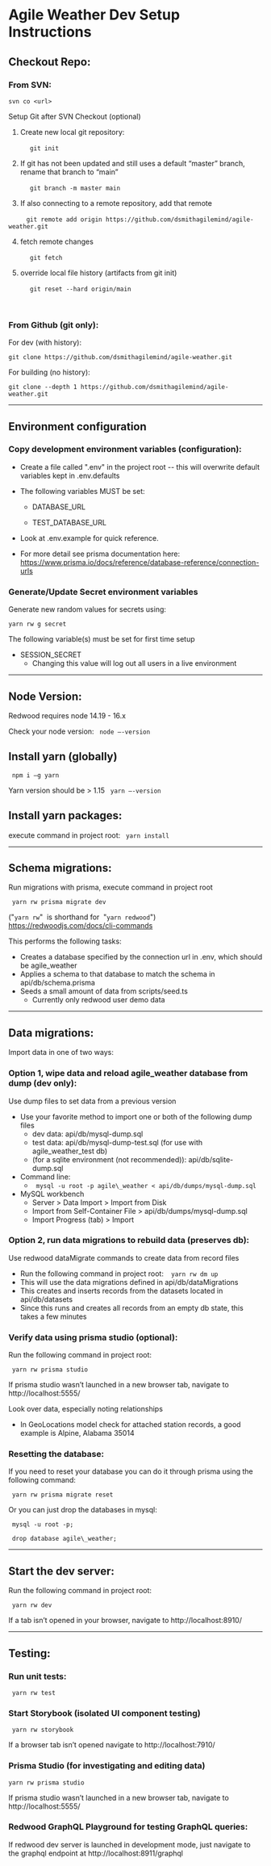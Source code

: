﻿# Agile Weather Dev Setup Instructions

## **Checkout Repo:**

### **From SVN:**

`svn co <url>`

Setup Git after SVN Checkout (optional)

1. Create new local git repository:

&nbsp;&nbsp;&nbsp;&nbsp;&nbsp;&nbsp;&nbsp;&nbsp;&nbsp;` git init`

2. If git has not been updated and still uses a default “master” branch, rename that branch to “main”

&nbsp;&nbsp;&nbsp;&nbsp;&nbsp;&nbsp;&nbsp;&nbsp;&nbsp;` git branch -m master main`

3. If also connecting to a remote repository, add that remote

&nbsp;&nbsp;&nbsp;&nbsp;&nbsp;&nbsp;&nbsp;&nbsp;&nbsp;`git remote add origin https://github.com/dsmithagilemind/agile-weather.git`

4. fetch remote changes

&nbsp;&nbsp;&nbsp;&nbsp;&nbsp;&nbsp;&nbsp;&nbsp;&nbsp;` git fetch`

5. override local file history (artifacts from git init)

&nbsp;&nbsp;&nbsp;&nbsp;&nbsp;&nbsp;&nbsp;&nbsp;&nbsp;` git reset --hard origin/main`

<br />

### **From Github** (git only):

For dev (with history):

`git clone https://github.com/dsmithagilemind/agile-weather.git`

For building (no history):

`git clone --depth 1 https://github.com/dsmithagilemind/agile-weather.git`

---

## **Environment configuration**

### **Copy development environment variables (configuration):**

- Create a file called ".env" in the project root -- this will overwrite default variables kept in .env.defaults

- The following variables MUST be set:

  - DATABASE_URL

  - TEST_DATABASE_URL

- Look at .env.example for quick reference.
- For more detail see prisma documentation here: https://www.prisma.io/docs/reference/database-reference/connection-urls

### **Generate/Update Secret environment variables**

Generate new random values for secrets using:

`yarn rw g secret`

The following variable(s) must be set for first time setup

- SESSION_SECRET
  - Changing this value will log out all users in a live environment

---

## **Node Version:**

Redwood requires node 14.19 - 16.x

Check your node version:
` node –-version`

## **Install yarn (globally)**

` npm i –g yarn`

Yarn version should be > 1.15
` yarn –-version`

## **Install yarn packages:**

execute command in project root:
` yarn install`

---

## **Schema migrations:**

Run migrations with prisma, execute command in project root

` yarn rw prisma migrate dev`

("`yarn rw`" &nbsp;is shorthand for&nbsp; "`yarn redwood`") https://redwoodjs.com/docs/cli-commands

This performs the following tasks:

- Creates a database specified by the connection url in .env, which should be agile_weather
- Applies a schema to that database to match the schema in api/db/schema.prisma
- Seeds a small amount of data from scripts/seed.ts
  - Currently only redwood user demo data

---

## **Data migrations:**

Import data in one of two ways:

### **Option 1, wipe data and reload agile_weather database from dump (dev only):**

Use dump files to set data from a previous version

- Use your favorite method to import one or both of the following dump files
  - dev data: api/db/mysql-dump.sql
  - test data: api/db/mysql-dump-test.sql (for use with agile_weather_test db)
  - (for a sqlite environment (not recommended)): api/db/sqlite-dump.sql
- Command line:
  - ` mysql -u root -p agile\_weather < api/db/dumps/mysql-dump.sql`
- MySQL workbench
  - Server > Data Import > Import from Disk
  - Import from Self-Container File > api/db/dumps/mysql-dump.sql
  - Import Progress (tab) > Import

### **Option 2, run data migrations to rebuild data (preserves db):**

Use redwood dataMigrate commands to create data from record files

- Run the following command in project root:
  ` ` `yarn rw dm up`
- This will use the data migrations defined in api/db/dataMigrations
- This creates and inserts records from the datasets located in api/db/datasets
- Since this runs and creates all records from an empty db state, this takes a few minutes

### **Verify data using prisma studio (optional):**

Run the following command in project root:

` yarn rw prisma studio`

If prisma studio wasn’t launched in a new browser tab, navigate to http://localhost:5555/

Look over data, especially noting relationships

- In GeoLocations model check for attached station records, a good example is Alpine, Alabama 35014

### **Resetting the database:**

If you need to reset your database you can do it through prisma using the following command:

` yarn rw prisma migrate reset`

Or you can just drop the databases in mysql:

` mysql -u root -p;`

` drop database agile\_weather;`

---

## **Start the dev server:**

Run the following command in project root:

` yarn rw dev`

If a tab isn’t opened in your browser, navigate to http://localhost:8910/

---

## **Testing:**

### **Run unit tests:**

` yarn rw test`

### **Start Storybook (isolated UI component testing)**

` yarn rw storybook`

If a browser tab isn’t opened navigate to http://localhost:7910/

### **Prisma Studio (for investigating and editing data)**

`yarn rw prisma studio`

If prisma studio wasn’t launched in a new browser tab, navigate to http://localhost:5555/

### **Redwood GraphQL Playground for testing GraphQL queries:**

If redwood dev server is launched in development mode, just navigate to the graphql endpoint at http://localhost:8911/graphql
